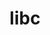---
permalink: /engineering/projects/libc/
project_maintainers: ''
project_stats: sub-projects
sub_projects:
- project_email: libc-alpha@sourceware.org
  project_link_name: libc-alpha
  project_maintainers: ''
  project_name: libc-alpha
  project_patches_url: http://patches.linaro.org/api/projects/8/?format=json
  project_scm_url: http://sourceware.org/git/glibc.git
  project_stats: 'true'
  project_url: n/a
- project_email: libc-ports@sourceware.org
  project_link_name: libc-ports
  project_maintainers: ''
  project_name: libc-ports
  project_patches_url: http://patches.linaro.org/api/projects/7/?format=json
  project_scm_url: git://sourceware.org/git/glibc-ports.git
  project_stats: 'true'
  project_url: n/a
title: libc
---